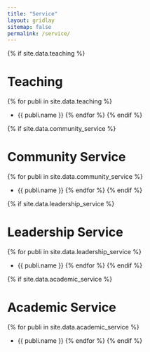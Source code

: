 ```yaml
---
title: "Service"
layout: gridlay
sitemap: false
permalink: /service/
---
```



{% if site.data.teaching %}
# Teaching

{% for publi in site.data.teaching %}
* {{ publi.name }}
{% endfor %}
{% endif %}

{% if site.data.community_service %}
# Community Service

{% for publi in site.data.community_service %}
* {{ publi.name }}
{% endfor %}
{% endif %}

{% if site.data.leadership_service %}
# Leadership Service

{% for publi in site.data.leadership_service %}
* {{ publi.name }}
{% endfor %}
{% endif %}

{% if site.data.academic_service %}
# Academic Service

{% for publi in site.data.academic_service %}
* {{ publi.name }}
{% endfor %}
{% endif %}

